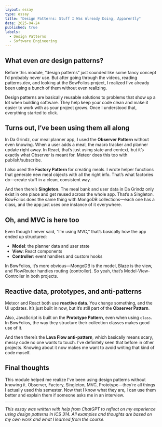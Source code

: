 ```yaml
---
layout: essay
type: essay
title: "Design Patterns: Stuff I Was Already Doing, Apparently"
date: 2025-04-24
published: true
labels:
  - Design Patterns
  - Software Engineering
---
```


## What even *are* design patterns?

Before this module, “design patterns” just sounded like some fancy concept I’d probably never use. But after going through the videos, reading patterns.dev, and looking at the BowFolios project, I realized I’ve already been using a bunch of them without even realizing.

Design patterns are basically reusable solutions to problems that show up a lot when building software. They help keep your code clean and make it easier to work with as your project grows. Once I understood that, everything started to click.

## Turns out, I’ve been using them all along

In Da Grindz, our meal planner app, I used the **Observer Pattern** without even knowing. When a user adds a meal, the macro tracker and planner update right away. In React, that’s just using state and context, but it’s exactly what Observer is meant for. Meteor does this too with publish/subscribe.

I also used the **Factory Pattern** for creating meals. I wrote helper functions that generate new meal objects with all the right info. That’s what factories do—create stuff in a clean, consistent way.

And then there’s **Singleton**. The meal bank and user data in Da Grindz only exist in one place and get reused across the whole app. That’s a Singleton. BowFolios does the same thing with MongoDB collections—each one has a class, and the app just uses one instance of it everywhere.

## Oh, and MVC is here too

Even though I never said, “I’m using MVC,” that’s basically how the app ended up structured:
- **Model**: the planner data and user state
- **View**: React components
- **Controller**: event handlers and custom hooks

In BowFolios, it’s more obvious—MongoDB is the model, Blaze is the view, and FlowRouter handles routing (controller). So yeah, that’s Model-View-Controller in both projects.

## Reactive data, prototypes, and anti-patterns

Meteor and React both use **reactive data**. You change something, and the UI updates. It’s just built in now, but it’s still part of the **Observer Pattern**.

Also, JavaScript is built on the **Prototype Pattern**, even when using `class`. In BowFolios, the way they structure their collection classes makes good use of it.

And then there’s the **Lava Flow anti-pattern**, which basically means scary, messy code no one wants to touch. I’ve definitely seen that before in other projects. Knowing about it now makes me want to avoid writing that kind of code myself.

## Final thoughts

This module helped me realize I’ve been using design patterns without knowing it. Observer, Factory, Singleton, MVC, Prototype—they’re all things I actually used this semester. Now that I know what they are, I can use them better and explain them if someone asks me in an interview.

---

*This essay was written with help from ChatGPT to reflect on my experience using design patterns in ICS 314. All examples and thoughts are based on my own work and what I learned from the course.*
